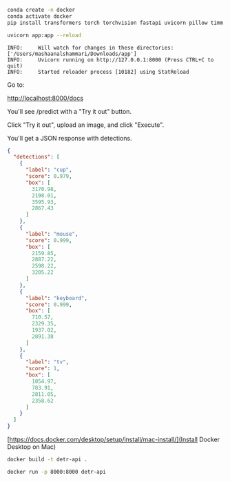 ```bash
conda create -n docker
conda activate docker
pip install transformers torch torchvision fastapi uvicorn pillow timm python-multipart
```

```bash
uvicorn app:app --reload
```

```console
INFO:     Will watch for changes in these directories: ['/Users/mashaanalshammari/Downloads/app']
INFO:     Uvicorn running on http://127.0.0.1:8000 (Press CTRL+C to quit)
INFO:     Started reloader process [10182] using StatReload
```

Go to:

[http://localhost:8000/docs](http://localhost:8000/docs)

You'll see /predict with a "Try it out" button.

Click "Try it out", upload an image, and click "Execute".

You'll get a JSON response with detections.

```json
{
  "detections": [
    {
      "label": "cup",
      "score": 0.979,
      "box": [
        3170.98,
        2198.01,
        3595.93,
        2867.43
      ]
    },
    {
      "label": "mouse",
      "score": 0.999,
      "box": [
        2159.85,
        2887.22,
        2598.22,
        3205.22
      ]
    },
    {
      "label": "keyboard",
      "score": 0.999,
      "box": [
        710.57,
        2329.35,
        1937.02,
        2891.38
      ]
    },
    {
      "label": "tv",
      "score": 1,
      "box": [
        1054.97,
        783.91,
        2811.05,
        2358.62
      ]
    }
  ]
}
```

[https://docs.docker.com/desktop/setup/install/mac-install/](Install Docker Desktop on Mac)

```bash
docker build -t detr-api .
```

```bash
docker run -p 8000:8000 detr-api
```
